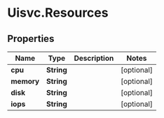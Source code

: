 # Uisvc.Resources

## Properties

Name | Type | Description | Notes
------------ | ------------- | ------------- | -------------
**cpu** | **String** |  | [optional] 
**memory** | **String** |  | [optional] 
**disk** | **String** |  | [optional] 
**iops** | **String** |  | [optional] 


